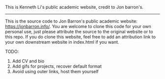 This is Kenneth Li's public academic website, credit to Jon barron's.

------------------------------
This is the source code to Jon Barron's public academic website: https://jonbarron.info/. You are welcome to clone this code for your own personal use, just please attribute the source to the original website or to this repo. If you do clone this website, feel free to add an attribution link to your own downstream website in index.html if you want.

TODO: 
1. Add CV and bio
2. Add gifs for projects, recover default format
3. Avoid using outer links, host them yourself
